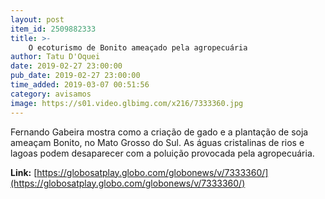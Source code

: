 ```yaml
---
layout: post
item_id: 2509882333
title: >-
    O ecoturismo de Bonito ameaçado pela agropecuária
author: Tatu D'Oquei
date: 2019-02-27 23:00:00
pub_date: 2019-02-27 23:00:00
time_added: 2019-03-07 00:51:56
category: avisamos
image: https://s01.video.glbimg.com/x216/7333360.jpg
---
```


Fernando Gabeira mostra como a criação de gado e a plantação de soja ameaçam Bonito, no Mato Grosso do Sul. As águas cristalinas de rios e lagoas podem desaparecer com a poluição provocada pela agropecuária.

**Link:** [https://globosatplay.globo.com/globonews/v/7333360/](https://globosatplay.globo.com/globonews/v/7333360/)


